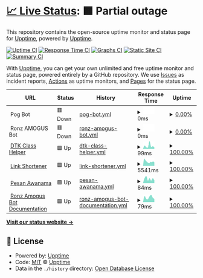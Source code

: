 # [📈 Live Status](https://upptime.github.io/upptime): <!--live status--> **🟧 Partial outage**

This repository contains the open-source uptime monitor and status page for [Upptime](https://upptime.js.org), powered by [Upptime](https://github.com/upptime/upptime).

[![Uptime CI](https://github.com/lordronz/status/workflows/Uptime%20CI/badge.svg)](https://github.com/lordronz/status/actions?query=workflow%3A%22Uptime+CI%22)
[![Response Time CI](https://github.com/lordronz/status/workflows/Response%20Time%20CI/badge.svg)](https://github.com/lordronz/status/actions?query=workflow%3A%22Response+Time+CI%22)
[![Graphs CI](https://github.com/lordronz/status/workflows/Graphs%20CI/badge.svg)](https://github.com/lordronz/status/actions?query=workflow%3A%22Graphs+CI%22)
[![Static Site CI](https://github.com/lordronz/status/workflows/Static%20Site%20CI/badge.svg)](https://github.com/lordronz/status/actions?query=workflow%3A%22Static+Site+CI%22)
[![Summary CI](https://github.com/lordronz/status/workflows/Summary%20CI/badge.svg)](https://github.com/lordronz/status/actions?query=workflow%3A%22Summary+CI%22)

With [Upptime](https://upptime.js.org), you can get your own unlimited and free uptime monitor and status page, powered entirely by a GitHub repository. We use [Issues](https://github.com/upptime/upptime/issues) as incident reports, [Actions](https://github.com/lordronz/status/actions) as uptime monitors, and [Pages](https://upptime.github.io/upptime) for the status page.

<!--start: status pages-->
<!-- This summary is generated by Upptime (https://github.com/upptime/upptime) -->
<!-- Do not edit this manually, your changes will be overwritten -->
<!-- prettier-ignore -->
| URL | Status | History | Response Time | Uptime |
| --- | ------ | ------- | ------------- | ------ |
| <img alt="" src="https://icons.duckduckgo.com/ip3/null.ico" height="13"> Pog Bot | 🟥 Down | [pog-bot.yml](https://github.com/LordRonz/status/commits/HEAD/history/pog-bot.yml) | <details><summary><img alt="Response time graph" src="./graphs/pog-bot/response-time-week.png" height="20"> 0ms</summary><br><a href="https://lordronz.github.io/status/history/pog-bot"><img alt="Response time 764" src="https://img.shields.io/endpoint?url=https%3A%2F%2Fraw.githubusercontent.com%2FLordRonz%2Fstatus%2FHEAD%2Fapi%2Fpog-bot%2Fresponse-time.json"></a><br><a href="https://lordronz.github.io/status/history/pog-bot"><img alt="24-hour response time 0" src="https://img.shields.io/endpoint?url=https%3A%2F%2Fraw.githubusercontent.com%2FLordRonz%2Fstatus%2FHEAD%2Fapi%2Fpog-bot%2Fresponse-time-day.json"></a><br><a href="https://lordronz.github.io/status/history/pog-bot"><img alt="7-day response time 0" src="https://img.shields.io/endpoint?url=https%3A%2F%2Fraw.githubusercontent.com%2FLordRonz%2Fstatus%2FHEAD%2Fapi%2Fpog-bot%2Fresponse-time-week.json"></a><br><a href="https://lordronz.github.io/status/history/pog-bot"><img alt="30-day response time 869" src="https://img.shields.io/endpoint?url=https%3A%2F%2Fraw.githubusercontent.com%2FLordRonz%2Fstatus%2FHEAD%2Fapi%2Fpog-bot%2Fresponse-time-month.json"></a><br><a href="https://lordronz.github.io/status/history/pog-bot"><img alt="1-year response time 764" src="https://img.shields.io/endpoint?url=https%3A%2F%2Fraw.githubusercontent.com%2FLordRonz%2Fstatus%2FHEAD%2Fapi%2Fpog-bot%2Fresponse-time-year.json"></a></details> | <details><summary><a href="https://lordronz.github.io/status/history/pog-bot">0.00%</a></summary><a href="https://lordronz.github.io/status/history/pog-bot"><img alt="All-time uptime 69.69%" src="https://img.shields.io/endpoint?url=https%3A%2F%2Fraw.githubusercontent.com%2FLordRonz%2Fstatus%2FHEAD%2Fapi%2Fpog-bot%2Fuptime.json"></a><br><a href="https://lordronz.github.io/status/history/pog-bot"><img alt="24-hour uptime 0.00%" src="https://img.shields.io/endpoint?url=https%3A%2F%2Fraw.githubusercontent.com%2FLordRonz%2Fstatus%2FHEAD%2Fapi%2Fpog-bot%2Fuptime-day.json"></a><br><a href="https://lordronz.github.io/status/history/pog-bot"><img alt="7-day uptime 0.00%" src="https://img.shields.io/endpoint?url=https%3A%2F%2Fraw.githubusercontent.com%2FLordRonz%2Fstatus%2FHEAD%2Fapi%2Fpog-bot%2Fuptime-week.json"></a><br><a href="https://lordronz.github.io/status/history/pog-bot"><img alt="30-day uptime 21.21%" src="https://img.shields.io/endpoint?url=https%3A%2F%2Fraw.githubusercontent.com%2FLordRonz%2Fstatus%2FHEAD%2Fapi%2Fpog-bot%2Fuptime-month.json"></a><br><a href="https://lordronz.github.io/status/history/pog-bot"><img alt="1-year uptime 82.54%" src="https://img.shields.io/endpoint?url=https%3A%2F%2Fraw.githubusercontent.com%2FLordRonz%2Fstatus%2FHEAD%2Fapi%2Fpog-bot%2Fuptime-year.json"></a></details>
| <img alt="" src="https://ronz-amogus.vercel.app/favicon.ico" height="13"> Ronz AMOGUS Bot | 🟥 Down | [ronz-amogus-bot.yml](https://github.com/LordRonz/status/commits/HEAD/history/ronz-amogus-bot.yml) | <details><summary><img alt="Response time graph" src="./graphs/ronz-amogus-bot/response-time-week.png" height="20"> 0ms</summary><br><a href="https://lordronz.github.io/status/history/ronz-amogus-bot"><img alt="Response time 405" src="https://img.shields.io/endpoint?url=https%3A%2F%2Fraw.githubusercontent.com%2FLordRonz%2Fstatus%2FHEAD%2Fapi%2Fronz-amogus-bot%2Fresponse-time.json"></a><br><a href="https://lordronz.github.io/status/history/ronz-amogus-bot"><img alt="24-hour response time 0" src="https://img.shields.io/endpoint?url=https%3A%2F%2Fraw.githubusercontent.com%2FLordRonz%2Fstatus%2FHEAD%2Fapi%2Fronz-amogus-bot%2Fresponse-time-day.json"></a><br><a href="https://lordronz.github.io/status/history/ronz-amogus-bot"><img alt="7-day response time 0" src="https://img.shields.io/endpoint?url=https%3A%2F%2Fraw.githubusercontent.com%2FLordRonz%2Fstatus%2FHEAD%2Fapi%2Fronz-amogus-bot%2Fresponse-time-week.json"></a><br><a href="https://lordronz.github.io/status/history/ronz-amogus-bot"><img alt="30-day response time 410" src="https://img.shields.io/endpoint?url=https%3A%2F%2Fraw.githubusercontent.com%2FLordRonz%2Fstatus%2FHEAD%2Fapi%2Fronz-amogus-bot%2Fresponse-time-month.json"></a><br><a href="https://lordronz.github.io/status/history/ronz-amogus-bot"><img alt="1-year response time 345" src="https://img.shields.io/endpoint?url=https%3A%2F%2Fraw.githubusercontent.com%2FLordRonz%2Fstatus%2FHEAD%2Fapi%2Fronz-amogus-bot%2Fresponse-time-year.json"></a></details> | <details><summary><a href="https://lordronz.github.io/status/history/ronz-amogus-bot">0.00%</a></summary><a href="https://lordronz.github.io/status/history/ronz-amogus-bot"><img alt="All-time uptime 44.25%" src="https://img.shields.io/endpoint?url=https%3A%2F%2Fraw.githubusercontent.com%2FLordRonz%2Fstatus%2FHEAD%2Fapi%2Fronz-amogus-bot%2Fuptime.json"></a><br><a href="https://lordronz.github.io/status/history/ronz-amogus-bot"><img alt="24-hour uptime 0.00%" src="https://img.shields.io/endpoint?url=https%3A%2F%2Fraw.githubusercontent.com%2FLordRonz%2Fstatus%2FHEAD%2Fapi%2Fronz-amogus-bot%2Fuptime-day.json"></a><br><a href="https://lordronz.github.io/status/history/ronz-amogus-bot"><img alt="7-day uptime 0.00%" src="https://img.shields.io/endpoint?url=https%3A%2F%2Fraw.githubusercontent.com%2FLordRonz%2Fstatus%2FHEAD%2Fapi%2Fronz-amogus-bot%2Fuptime-week.json"></a><br><a href="https://lordronz.github.io/status/history/ronz-amogus-bot"><img alt="30-day uptime 1.38%" src="https://img.shields.io/endpoint?url=https%3A%2F%2Fraw.githubusercontent.com%2FLordRonz%2Fstatus%2FHEAD%2Fapi%2Fronz-amogus-bot%2Fuptime-month.json"></a><br><a href="https://lordronz.github.io/status/history/ronz-amogus-bot"><img alt="1-year uptime 0.00%" src="https://img.shields.io/endpoint?url=https%3A%2F%2Fraw.githubusercontent.com%2FLordRonz%2Fstatus%2FHEAD%2Fapi%2Fronz-amogus-bot%2Fuptime-year.json"></a></details>
| <img alt="" src="https://dtk-class.vercel.app/favicon.ico" height="13"> [DTK Class Helper](https://dtk-class.vercel.app) | 🟩 Up | [dtk-class-helper.yml](https://github.com/LordRonz/status/commits/HEAD/history/dtk-class-helper.yml) | <details><summary><img alt="Response time graph" src="./graphs/dtk-class-helper/response-time-week.png" height="20"> 99ms</summary><br><a href="https://lordronz.github.io/status/history/dtk-class-helper"><img alt="Response time 105" src="https://img.shields.io/endpoint?url=https%3A%2F%2Fraw.githubusercontent.com%2FLordRonz%2Fstatus%2FHEAD%2Fapi%2Fdtk-class-helper%2Fresponse-time.json"></a><br><a href="https://lordronz.github.io/status/history/dtk-class-helper"><img alt="24-hour response time 69" src="https://img.shields.io/endpoint?url=https%3A%2F%2Fraw.githubusercontent.com%2FLordRonz%2Fstatus%2FHEAD%2Fapi%2Fdtk-class-helper%2Fresponse-time-day.json"></a><br><a href="https://lordronz.github.io/status/history/dtk-class-helper"><img alt="7-day response time 99" src="https://img.shields.io/endpoint?url=https%3A%2F%2Fraw.githubusercontent.com%2FLordRonz%2Fstatus%2FHEAD%2Fapi%2Fdtk-class-helper%2Fresponse-time-week.json"></a><br><a href="https://lordronz.github.io/status/history/dtk-class-helper"><img alt="30-day response time 106" src="https://img.shields.io/endpoint?url=https%3A%2F%2Fraw.githubusercontent.com%2FLordRonz%2Fstatus%2FHEAD%2Fapi%2Fdtk-class-helper%2Fresponse-time-month.json"></a><br><a href="https://lordronz.github.io/status/history/dtk-class-helper"><img alt="1-year response time 106" src="https://img.shields.io/endpoint?url=https%3A%2F%2Fraw.githubusercontent.com%2FLordRonz%2Fstatus%2FHEAD%2Fapi%2Fdtk-class-helper%2Fresponse-time-year.json"></a></details> | <details><summary><a href="https://lordronz.github.io/status/history/dtk-class-helper">100.00%</a></summary><a href="https://lordronz.github.io/status/history/dtk-class-helper"><img alt="All-time uptime 100.00%" src="https://img.shields.io/endpoint?url=https%3A%2F%2Fraw.githubusercontent.com%2FLordRonz%2Fstatus%2FHEAD%2Fapi%2Fdtk-class-helper%2Fuptime.json"></a><br><a href="https://lordronz.github.io/status/history/dtk-class-helper"><img alt="24-hour uptime 100.00%" src="https://img.shields.io/endpoint?url=https%3A%2F%2Fraw.githubusercontent.com%2FLordRonz%2Fstatus%2FHEAD%2Fapi%2Fdtk-class-helper%2Fuptime-day.json"></a><br><a href="https://lordronz.github.io/status/history/dtk-class-helper"><img alt="7-day uptime 100.00%" src="https://img.shields.io/endpoint?url=https%3A%2F%2Fraw.githubusercontent.com%2FLordRonz%2Fstatus%2FHEAD%2Fapi%2Fdtk-class-helper%2Fuptime-week.json"></a><br><a href="https://lordronz.github.io/status/history/dtk-class-helper"><img alt="30-day uptime 100.00%" src="https://img.shields.io/endpoint?url=https%3A%2F%2Fraw.githubusercontent.com%2FLordRonz%2Fstatus%2FHEAD%2Fapi%2Fdtk-class-helper%2Fuptime-month.json"></a><br><a href="https://lordronz.github.io/status/history/dtk-class-helper"><img alt="1-year uptime 100.00%" src="https://img.shields.io/endpoint?url=https%3A%2F%2Fraw.githubusercontent.com%2FLordRonz%2Fstatus%2FHEAD%2Fapi%2Fdtk-class-helper%2Fuptime-year.json"></a></details>
| <img alt="" src="https://lr-link.vercel.app/favicon.ico" height="13"> [Link Shortener](https://lr-link.vercel.app) | 🟩 Up | [link-shortener.yml](https://github.com/LordRonz/status/commits/HEAD/history/link-shortener.yml) | <details><summary><img alt="Response time graph" src="./graphs/link-shortener/response-time-week.png" height="20"> 5541ms</summary><br><a href="https://lordronz.github.io/status/history/link-shortener"><img alt="Response time 7005" src="https://img.shields.io/endpoint?url=https%3A%2F%2Fraw.githubusercontent.com%2FLordRonz%2Fstatus%2FHEAD%2Fapi%2Flink-shortener%2Fresponse-time.json"></a><br><a href="https://lordronz.github.io/status/history/link-shortener"><img alt="24-hour response time 6106" src="https://img.shields.io/endpoint?url=https%3A%2F%2Fraw.githubusercontent.com%2FLordRonz%2Fstatus%2FHEAD%2Fapi%2Flink-shortener%2Fresponse-time-day.json"></a><br><a href="https://lordronz.github.io/status/history/link-shortener"><img alt="7-day response time 5541" src="https://img.shields.io/endpoint?url=https%3A%2F%2Fraw.githubusercontent.com%2FLordRonz%2Fstatus%2FHEAD%2Fapi%2Flink-shortener%2Fresponse-time-week.json"></a><br><a href="https://lordronz.github.io/status/history/link-shortener"><img alt="30-day response time 7320" src="https://img.shields.io/endpoint?url=https%3A%2F%2Fraw.githubusercontent.com%2FLordRonz%2Fstatus%2FHEAD%2Fapi%2Flink-shortener%2Fresponse-time-month.json"></a><br><a href="https://lordronz.github.io/status/history/link-shortener"><img alt="1-year response time 7013" src="https://img.shields.io/endpoint?url=https%3A%2F%2Fraw.githubusercontent.com%2FLordRonz%2Fstatus%2FHEAD%2Fapi%2Flink-shortener%2Fresponse-time-year.json"></a></details> | <details><summary><a href="https://lordronz.github.io/status/history/link-shortener">100.00%</a></summary><a href="https://lordronz.github.io/status/history/link-shortener"><img alt="All-time uptime 99.82%" src="https://img.shields.io/endpoint?url=https%3A%2F%2Fraw.githubusercontent.com%2FLordRonz%2Fstatus%2FHEAD%2Fapi%2Flink-shortener%2Fuptime.json"></a><br><a href="https://lordronz.github.io/status/history/link-shortener"><img alt="24-hour uptime 100.00%" src="https://img.shields.io/endpoint?url=https%3A%2F%2Fraw.githubusercontent.com%2FLordRonz%2Fstatus%2FHEAD%2Fapi%2Flink-shortener%2Fuptime-day.json"></a><br><a href="https://lordronz.github.io/status/history/link-shortener"><img alt="7-day uptime 100.00%" src="https://img.shields.io/endpoint?url=https%3A%2F%2Fraw.githubusercontent.com%2FLordRonz%2Fstatus%2FHEAD%2Fapi%2Flink-shortener%2Fuptime-week.json"></a><br><a href="https://lordronz.github.io/status/history/link-shortener"><img alt="30-day uptime 99.57%" src="https://img.shields.io/endpoint?url=https%3A%2F%2Fraw.githubusercontent.com%2FLordRonz%2Fstatus%2FHEAD%2Fapi%2Flink-shortener%2Fuptime-month.json"></a><br><a href="https://lordronz.github.io/status/history/link-shortener"><img alt="1-year uptime 99.62%" src="https://img.shields.io/endpoint?url=https%3A%2F%2Fraw.githubusercontent.com%2FLordRonz%2Fstatus%2FHEAD%2Fapi%2Flink-shortener%2Fuptime-year.json"></a></details>
| <img alt="" src="https://lr-anon.vercel.app/favicon.ico" height="13"> [Pesan Awanama](https://lr-anon.vercel.app) | 🟩 Up | [pesan-awanama.yml](https://github.com/LordRonz/status/commits/HEAD/history/pesan-awanama.yml) | <details><summary><img alt="Response time graph" src="./graphs/pesan-awanama/response-time-week.png" height="20"> 84ms</summary><br><a href="https://lordronz.github.io/status/history/pesan-awanama"><img alt="Response time 106" src="https://img.shields.io/endpoint?url=https%3A%2F%2Fraw.githubusercontent.com%2FLordRonz%2Fstatus%2FHEAD%2Fapi%2Fpesan-awanama%2Fresponse-time.json"></a><br><a href="https://lordronz.github.io/status/history/pesan-awanama"><img alt="24-hour response time 72" src="https://img.shields.io/endpoint?url=https%3A%2F%2Fraw.githubusercontent.com%2FLordRonz%2Fstatus%2FHEAD%2Fapi%2Fpesan-awanama%2Fresponse-time-day.json"></a><br><a href="https://lordronz.github.io/status/history/pesan-awanama"><img alt="7-day response time 84" src="https://img.shields.io/endpoint?url=https%3A%2F%2Fraw.githubusercontent.com%2FLordRonz%2Fstatus%2FHEAD%2Fapi%2Fpesan-awanama%2Fresponse-time-week.json"></a><br><a href="https://lordronz.github.io/status/history/pesan-awanama"><img alt="30-day response time 105" src="https://img.shields.io/endpoint?url=https%3A%2F%2Fraw.githubusercontent.com%2FLordRonz%2Fstatus%2FHEAD%2Fapi%2Fpesan-awanama%2Fresponse-time-month.json"></a><br><a href="https://lordronz.github.io/status/history/pesan-awanama"><img alt="1-year response time 109" src="https://img.shields.io/endpoint?url=https%3A%2F%2Fraw.githubusercontent.com%2FLordRonz%2Fstatus%2FHEAD%2Fapi%2Fpesan-awanama%2Fresponse-time-year.json"></a></details> | <details><summary><a href="https://lordronz.github.io/status/history/pesan-awanama">100.00%</a></summary><a href="https://lordronz.github.io/status/history/pesan-awanama"><img alt="All-time uptime 100.00%" src="https://img.shields.io/endpoint?url=https%3A%2F%2Fraw.githubusercontent.com%2FLordRonz%2Fstatus%2FHEAD%2Fapi%2Fpesan-awanama%2Fuptime.json"></a><br><a href="https://lordronz.github.io/status/history/pesan-awanama"><img alt="24-hour uptime 100.00%" src="https://img.shields.io/endpoint?url=https%3A%2F%2Fraw.githubusercontent.com%2FLordRonz%2Fstatus%2FHEAD%2Fapi%2Fpesan-awanama%2Fuptime-day.json"></a><br><a href="https://lordronz.github.io/status/history/pesan-awanama"><img alt="7-day uptime 100.00%" src="https://img.shields.io/endpoint?url=https%3A%2F%2Fraw.githubusercontent.com%2FLordRonz%2Fstatus%2FHEAD%2Fapi%2Fpesan-awanama%2Fuptime-week.json"></a><br><a href="https://lordronz.github.io/status/history/pesan-awanama"><img alt="30-day uptime 100.00%" src="https://img.shields.io/endpoint?url=https%3A%2F%2Fraw.githubusercontent.com%2FLordRonz%2Fstatus%2FHEAD%2Fapi%2Fpesan-awanama%2Fuptime-month.json"></a><br><a href="https://lordronz.github.io/status/history/pesan-awanama"><img alt="1-year uptime 100.00%" src="https://img.shields.io/endpoint?url=https%3A%2F%2Fraw.githubusercontent.com%2FLordRonz%2Fstatus%2FHEAD%2Fapi%2Fpesan-awanama%2Fuptime-year.json"></a></details>
| <img alt="" src="https://ronz-amogus.vercel.app/favicon.ico" height="13"> [Ronz Amogus Bot Documentation](https://ronz-amogus.vercel.app) | 🟩 Up | [ronz-amogus-bot-documentation.yml](https://github.com/LordRonz/status/commits/HEAD/history/ronz-amogus-bot-documentation.yml) | <details><summary><img alt="Response time graph" src="./graphs/ronz-amogus-bot-documentation/response-time-week.png" height="20"> 79ms</summary><br><a href="https://lordronz.github.io/status/history/ronz-amogus-bot-documentation"><img alt="Response time 106" src="https://img.shields.io/endpoint?url=https%3A%2F%2Fraw.githubusercontent.com%2FLordRonz%2Fstatus%2FHEAD%2Fapi%2Fronz-amogus-bot-documentation%2Fresponse-time.json"></a><br><a href="https://lordronz.github.io/status/history/ronz-amogus-bot-documentation"><img alt="24-hour response time 73" src="https://img.shields.io/endpoint?url=https%3A%2F%2Fraw.githubusercontent.com%2FLordRonz%2Fstatus%2FHEAD%2Fapi%2Fronz-amogus-bot-documentation%2Fresponse-time-day.json"></a><br><a href="https://lordronz.github.io/status/history/ronz-amogus-bot-documentation"><img alt="7-day response time 79" src="https://img.shields.io/endpoint?url=https%3A%2F%2Fraw.githubusercontent.com%2FLordRonz%2Fstatus%2FHEAD%2Fapi%2Fronz-amogus-bot-documentation%2Fresponse-time-week.json"></a><br><a href="https://lordronz.github.io/status/history/ronz-amogus-bot-documentation"><img alt="30-day response time 100" src="https://img.shields.io/endpoint?url=https%3A%2F%2Fraw.githubusercontent.com%2FLordRonz%2Fstatus%2FHEAD%2Fapi%2Fronz-amogus-bot-documentation%2Fresponse-time-month.json"></a><br><a href="https://lordronz.github.io/status/history/ronz-amogus-bot-documentation"><img alt="1-year response time 109" src="https://img.shields.io/endpoint?url=https%3A%2F%2Fraw.githubusercontent.com%2FLordRonz%2Fstatus%2FHEAD%2Fapi%2Fronz-amogus-bot-documentation%2Fresponse-time-year.json"></a></details> | <details><summary><a href="https://lordronz.github.io/status/history/ronz-amogus-bot-documentation">100.00%</a></summary><a href="https://lordronz.github.io/status/history/ronz-amogus-bot-documentation"><img alt="All-time uptime 99.67%" src="https://img.shields.io/endpoint?url=https%3A%2F%2Fraw.githubusercontent.com%2FLordRonz%2Fstatus%2FHEAD%2Fapi%2Fronz-amogus-bot-documentation%2Fuptime.json"></a><br><a href="https://lordronz.github.io/status/history/ronz-amogus-bot-documentation"><img alt="24-hour uptime 100.00%" src="https://img.shields.io/endpoint?url=https%3A%2F%2Fraw.githubusercontent.com%2FLordRonz%2Fstatus%2FHEAD%2Fapi%2Fronz-amogus-bot-documentation%2Fuptime-day.json"></a><br><a href="https://lordronz.github.io/status/history/ronz-amogus-bot-documentation"><img alt="7-day uptime 100.00%" src="https://img.shields.io/endpoint?url=https%3A%2F%2Fraw.githubusercontent.com%2FLordRonz%2Fstatus%2FHEAD%2Fapi%2Fronz-amogus-bot-documentation%2Fuptime-week.json"></a><br><a href="https://lordronz.github.io/status/history/ronz-amogus-bot-documentation"><img alt="30-day uptime 100.00%" src="https://img.shields.io/endpoint?url=https%3A%2F%2Fraw.githubusercontent.com%2FLordRonz%2Fstatus%2FHEAD%2Fapi%2Fronz-amogus-bot-documentation%2Fuptime-month.json"></a><br><a href="https://lordronz.github.io/status/history/ronz-amogus-bot-documentation"><img alt="1-year uptime 100.00%" src="https://img.shields.io/endpoint?url=https%3A%2F%2Fraw.githubusercontent.com%2FLordRonz%2Fstatus%2FHEAD%2Fapi%2Fronz-amogus-bot-documentation%2Fuptime-year.json"></a></details>

<!--end: status pages-->

[**Visit our status website →**](https://lordronz.github.io/status)

## 📄 License

- Powered by: [Upptime](https://github.com/upptime/upptime)
- Code: [MIT](./LICENSE) © [Upptime](https://upptime.js.org)
- Data in the `./history` directory: [Open Database License](https://opendatacommons.org/licenses/odbl/1-0/)
